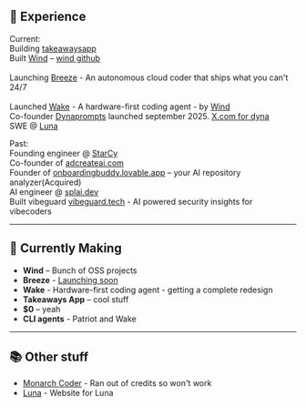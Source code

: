 ## 💼 Experience <br>
Current: <br>
Building [takeawaysapp](https://www.takeawaysai.io/) <br>
Built [Wind](https://trywind.vercel.app) – [wind github](https://github.com/Try-Wind) <br> <br>
Launching [Breeze](https://breeze.engineer/) - An autonomous cloud coder that ships what you can't 24/7 <br> <br>
Launched [Wake](https://github.com/Try-Wind/Wake) - A hardware-first coding agent - by [Wind](https://trywind.vercel.app) <br>
Co-founder [Dynaprompts](https://dynaprompts.com) launched september 2025. [X.com for dyna](https://x.com/dynaprompts) <br> 
SWE @ [Luna](https://x.com/thatslunabased) <br> 

Past: <br>
Founding engineer @ [StarCy](https://starcy.ai) <br>
Co-founder of [adcreateai.com](https://adcreateai.com) <br>
Founder of [onboardingbuddy.lovable.app](https://onboardingbuddy.lovable.app) – your AI repository analyzer(Acquired)  <br>
AI engineer @ [splai.dev](https://splai.dev) <br>
Built vibeguard [vibeguard.tech](https://vibeguard.tech) - AI powered security insights for vibecoders <br>

---

## 🧪 Currently Making

- **Wind** – Bunch of OSS projects
- **Breeze** - [Launching soon](https://breeze.engineer/)
- **Wake** - Hardware-first coding agent - getting a complete redesign
- **Takeaways App** – cool stuff 
- **$0** – yeah
- **CLI agents** - Patriot and Wake

---

## 📚 Other stuff

- [Monarch Coder](https://monarchdex.vercel.app/) - Ran out of credits so won't work
- [Luna](https://thatslunabased.vercel.app) - Website for Luna


